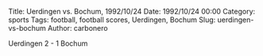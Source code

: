 Title: Uerdingen vs. Bochum, 1992/10/24
Date: 1992/10/24 00:00
Category: sports
Tags: football, football scores, Uerdingen, Bochum
Slug: uerdingen-vs-bochum
Author: carbonero


Uerdingen 2 - 1 Bochum
